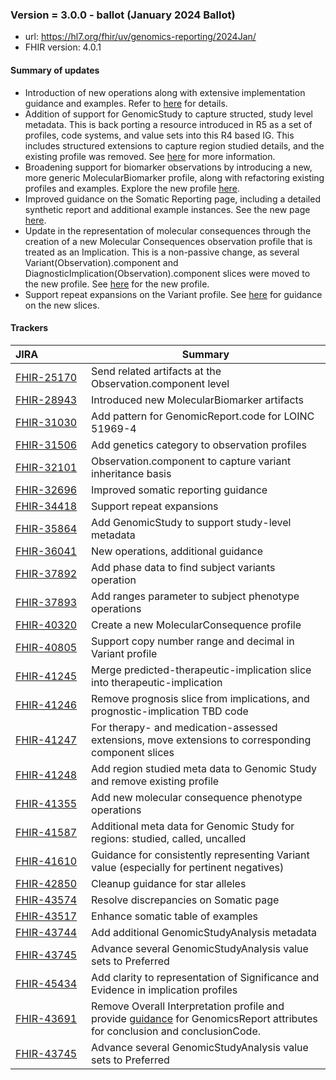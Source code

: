 ### Version = 3.0.0 - ballot (January 2024 Ballot)
- url: <https://hl7.org/fhir/uv/genomics-reporting/2024Jan/>
- FHIR version: 4.0.1

#### Summary of updates
  
- Introduction of new operations along with extensive implementation guidance and examples. Refer to [here](operations.html) for details.
- Addition of support for GenomicStudy to capture structed, study level metadata. This is back porting a resource introduced in R5 as a set of profiles, code systems, and value sets into this R4 based IG. This includes structured extensions to capture region studied details, and the existing profile was removed. See [here](StructureDefinition-genomic-study.html) for more information.
- Broadening support for biomarker observations by introducing a new, more generic MolecularBiomarker profile, along with refactoring existing profiles and examples. Explore the new profile [here](StructureDefinition-molecular-biomarker.html).
- Improved guidance on the Somatic Reporting page, including a detailed synthetic report and additional example instances. See the new page [here](somatics.html).
- Update in the representation of molecular consequences through the creation of a new Molecular Consequences observation profile that is treated as an Implication. This is a non-passive change, as several Variant(Observation).component and DiagnosticImplication(Observation).component slices were moved to the new profile. See [here](StructureDefinition-molecular-consequence.html) for the new profile.
- Support repeat expansions on the Variant profile. See [here](sequencing.html#defining-repeat-expansion-variants) for guidance on the new slices.

#### Trackers

|JIRA&nbsp;&nbsp;&nbsp;&nbsp;&nbsp;&nbsp;&nbsp;&nbsp;&nbsp;&nbsp;&nbsp;&nbsp;&nbsp;&nbsp;&nbsp;&nbsp;|Summary|
|----|-------|
|[FHIR-25170](https://jira.hl7.org/browse/FHIR-25170)|Send related artifacts at the Observation.component level|
|[FHIR-28943](https://jira.hl7.org/browse/FHIR-28943)|Introduced new MolecularBiomarker artifacts|
|[FHIR-31030](https://jira.hl7.org/browse/FHIR-31030)|Add pattern for GenomicReport.code for LOINC 51969-4|
|[FHIR-31506](https://jira.hl7.org/browse/FHIR-31506)|Add genetics category to observation profiles|
|[FHIR-32101](https://jira.hl7.org/browse/FHIR-32101)|Observation.component to capture variant inheritance basis|
|[FHIR-32696](https://jira.hl7.org/browse/FHIR-32696)|Improved somatic reporting guidance|
|[FHIR-34418](https://jira.hl7.org/browse/FHIR-34418)|Support repeat expansions|
|[FHIR-35864](https://jira.hl7.org/browse/FHIR-35864)|Add GenomicStudy to support study-level metadata|
|[FHIR-36041](https://jira.hl7.org/browse/FHIR-36041)|New operations, additional guidance|
|[FHIR-37892](https://jira.hl7.org/browse/FHIR-37892)|Add phase data to find subject variants operation|
|[FHIR-37893](https://jira.hl7.org/browse/FHIR-37893)|Add ranges parameter to subject phenotype operations|
|[FHIR-40320](https://jira.hl7.org/browse/FHIR-40320)|Create a new MolecularConsequence profile|
|[FHIR-40805](https://jira.hl7.org/browse/FHIR-40805)|Support copy number range and decimal in Variant profile|
|[FHIR-41245](https://jira.hl7.org/browse/FHIR-41245)|Merge predicted-therapeutic-implication slice into therapeutic-implication|
|[FHIR-41246](https://jira.hl7.org/browse/FHIR-41246)|Remove prognosis slice from implications, and prognostic-implication TBD code|
|[FHIR-41247](https://jira.hl7.org/browse/FHIR-41247)|For therapy- and medication-assessed extensions, move extensions to corresponding component slices|
|[FHIR-41248](https://jira.hl7.org/browse/FHIR-41248)|Add region studied meta data to Genomic Study and remove existing profile|
|[FHIR-41355](https://jira.hl7.org/browse/FHIR-41355)|Add new molecular consequence phenotype operations|
|[FHIR-41587](https://jira.hl7.org/browse/FHIR-41587)|Additional meta data for Genomic Study for regions: studied, called, uncalled|
|[FHIR-41610](https://jira.hl7.org/browse/FHIR-41610)|Guidance for consistently representing Variant value (especially for pertinent negatives)|
|[FHIR-42850](https://jira.hl7.org/browse/FHIR-42850)|Cleanup guidance for star alleles|
|[FHIR-43574](https://jira.hl7.org/browse/FHIR-43574)|Resolve discrepancies on Somatic page|
|[FHIR-43517](https://jira.hl7.org/browse/FHIR-43517)|Enhance somatic table of examples|
|[FHIR-43744](https://jira.hl7.org/browse/FHIR-43744)|Add additional GenomicStudyAnalysis metadata|
|[FHIR-43745](https://jira.hl7.org/browse/FHIR-43745)|Advance several GenomicStudyAnalysis value sets to Preferred|
|[FHIR-45434](https://jira.hl7.org/browse/FHIR-45434)|Add clarity to representation of Significance and Evidence in implication profiles|
|[FHIR-43691](https://jira.hl7.org/browse/FHIR-43691)|Remove Overall Interpretation profile and provide [guidance](StructureDefinition-genomic-report.html#overall-interpretation-and-conclusion) for GenomicsReport attributes for conclusion and conclusionCode.
|[FHIR-43745](https://jira.hl7.org/browse/FHIR-43745)|Advance several GenomicStudyAnalysis value sets to Preferred|
